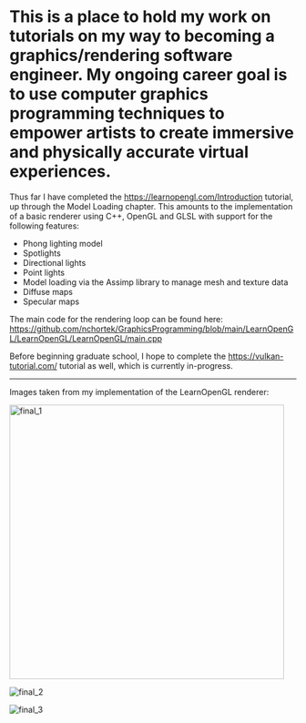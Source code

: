 # This is a place to hold my work on tutorials on my way to becoming a graphics/rendering software engineer. My ongoing career goal is to use computer graphics programming techniques to empower artists to create immersive and physically accurate virtual experiences. 

Thus far I have completed the https://learnopengl.com/Introduction tutorial, up through the Model Loading chapter. This amounts to the implementation of a basic renderer using C++, OpenGL and GLSL with support for the following features:
- Phong lighting model
- Spotlights
- Directional lights
- Point lights
- Model loading via the Assimp library to manage mesh and texture data
- Diffuse maps
- Specular maps

The main code for the rendering loop can be found here:
https://github.com/nchortek/GraphicsProgramming/blob/main/LearnOpenGL/LearnOpenGL/LearnOpenGL/main.cpp

Before beginning graduate school, I hope to complete the https://vulkan-tutorial.com/ tutorial as well, which is currently in-progress.

----------------------------------------------------------------

Images taken from my implementation of the LearnOpenGL renderer:

<img width="482" alt="final_1" src="https://github.com/user-attachments/assets/eac74094-c09a-44f5-8a56-b908e6a7e58b" />

![final_2](https://github.com/user-attachments/assets/958922a4-e3e3-4db9-bf85-5cd0909b6057)

![final_3](https://github.com/user-attachments/assets/1daad265-a200-4564-be02-136263b7891b)

